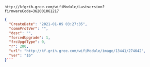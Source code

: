 `http://kfgrih.gree.com/wifiModule/Lastversion?firmwareCode=362001061217`

```json
{
  "CreateDate": "2021-01-09 03:27:35",
  "commProtVer": "",
  "desc": "",
  "forcedUpgrade": 1,
  "frcUpgdType": 0,
  "r": 200,
  "url": "http://kf.grih.gree.com/wifiModule/image/13441/274642",
  "ver": "16"
}```